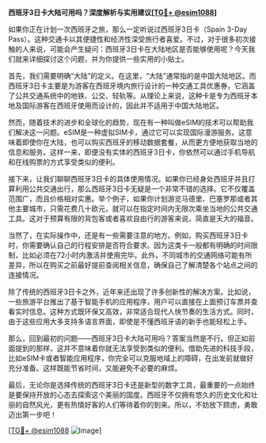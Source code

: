 **西班牙3日卡大陆可用吗？深度解析与实用建议[[TG💪+ @esim1088](https://t.me/s/esim1088)]**

如果你正在计划一次西班牙之旅，那么一定听说过西班牙3日卡（Spain 3-Day Pass）。这种交通卡以其便捷性和经济性深受旅行者喜爱。不过，对于很多初次接触的人来说，可能会产生疑问：西班牙3日卡在大陆地区是否能够使用呢？今天我们就来详细探讨这个问题，并为你提供一些实用的小贴士。

首先，我们需要明确“大陆”的定义。在这里，“大陆”通常指的是中国大陆地区。而西班牙3日卡主要是为游客在西班牙境内旅行设计的一种交通工具优惠券，它涵盖了公共交通系统中的地铁、公交、轻轨等。从理论上来说，这种卡是专为西班牙本地及国际游客在西班牙使用而设计的，因此并不适用于中国大陆地区。

然而，随着技术的进步和全球化的趋势，现在有一种叫做eSIM的技术可以帮助我们解决这一问题。eSIM是一种虚拟SIM卡，通过它可以实现国际漫游服务。这意味着即使你在大陆，也可以购买西班牙的移动数据套餐，从而更方便地获取当地的信息和服务。这样一来，即便没有实体的西班牙3日卡，你依然可以通过手机导航和在线购票的方式享受类似的便利。

接下来，让我们聊聊西班牙3日卡的具体使用情况。如果你已经身处西班牙并且打算利用公共交通出行，那么西班牙3日卡无疑是一个非常不错的选择。它不仅覆盖范围广，而且价格相对实惠。举个例子，如果你计划游览马德里、巴塞罗那或者其他主要城市，只需花费几十欧元，就可以在指定时间内无限次乘坐当地的公共交通工具。这对于预算有限的背包客或者喜欢自由行的游客来说，简直是天大的福音。

当然了，在实际操作中，还是有一些需要注意的地方。例如，购买西班牙3日卡时，你需要确认自己的行程安排是否符合要求。因为这类卡一般都有明确的时间限制，比如必须在72小时内激活并使用完毕。此外，不同城市的交通网络可能有所差异，所以在购买之前最好提前查阅相关信息，确保自己了解清楚各个站点之间的连接情况。

除了传统的西班牙3日卡之外，近年来还出现了许多创新性的解决方案。比如说，一些旅游平台推出了基于智能手机的应用程序，用户可以直接在上面预订车票并查看实时信息。这种方式既环保又高效，非常适合现代人快节奏的生活方式。同时，由于这些应用大多支持多语言界面，即使是不懂西班牙语的新手也能轻松上手。

那么，回到最初的问题——西班牙3日卡大陆可用吗？答案当然是不行。但正如前面提到的那样，这并不意味着你就无法享受到类似的便利。借助先进的科技手段，比如eSIM卡或者智能应用程序，你完全可以克服地域上的障碍，在出发前就做好充分准备。这样既能节省时间，又能避免不必要的麻烦。

最后，无论你是选择传统的西班牙3日卡还是新型的数字工具，最重要的一点始终是要保持开放的心态去探索这个美丽的国度。西班牙不仅拥有悠久的历史文化和壮丽的自然风光，更有热情好客的人们等待着你的到来。所以，不妨放下顾虑，勇敢迈出第一步吧！

[[TG💪+ @esim1088](https://t.me/s/esim1088) ![Image](https://i.postimg.cc/4NQfJmqS/Snipaste-2025-05-13-00-14-12.png)]